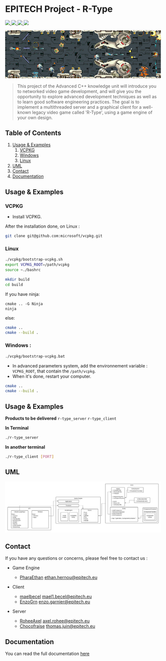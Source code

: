 # EPITECH Project - R-Type

<a href="https://img.shields.io/badge/MADE%20WITH-C%2B%2B-015482" alt="C++">
    <img src="https://img.shields.io/badge/MADE%20WITH-C%2B%2B-015482" />
</a>
<a href="https://img.shields.io/badge/MADE%20WITH-OpenGL-63809f" alt="OpenGL">
    <img src="https://img.shields.io/badge/MADE%20WITH-OpenGL-63809f">
</a>
<a href="https://img.shields.io/badge/MADE%20WITH-VCPKG-f9c438" alt="Vcpkg">
    <img src="https://img.shields.io/badge/MADE%20WITH-VCPKG-f9c438" />
</a>
<a href="https://img.shields.io/badge/MADE%20WITH-CMAKE-CB2030" alt="Cmake">
    <img src="https://img.shields.io/badge/MADE%20WITH-CMAKE-CB2030" />
</a>

![Alt text](doc/RType.png)

> This project of the Advanced C++ knowledge unit will introduce you to networked video game development, and will give you the opportunity to explore advanced development techniques as well as to learn good software engineering practices.
The goal is to implement a multithreaded server and a graphical client for a well-known legacy video game called 'R-Type', using a game engine of your own design.

## Table of Contents

1. [Usage & Examples](#usage--examples)
    1. [VCPKG](#vcpkg)
    2. [Windows](#windows)
    3. [Linux](#linux)
2. [UML](#uml)
3. [Contact](#contact)
4. [Documentation](#documentation)

## Usage & Examples

### VCPKG

- Install VCPKG.

After the installation done, on Linux :

```bash
git clone git@github.com:microsoft/vcpkg.git
```

### Linux
```bash
./vcpkg/bootstrap-vcpkg.sh
export VCPKG_ROOT=/path/vcpkg
source ~./bashrc
```
```bash
mkdir build
cd build
```

If you have ninja:
```
cmake .. -G Ninja
ninja
```
else:
```bash
cmake ..
cmake --build .
```


### Windows :
```bash
./vcpkg/bootstrap-vcpkg.bat
```
- In advanced parameters system, add the environnement variable : `VCPKG_ROOT`, that contain the `/path/vcpkg`.
- When it's done, restart your computer.

```bash
cmake ..
cmake --build .
```

## Usage & Examples

**Products to be delivered**
`r-type_server` `r-type_client`

**In Terminal**
```bash
./r-type_server
```

**In another terminal**
```bash
./r-type_client [PORT]
```

## UML
![GameEngine](doc/GameEngine.jpeg)

## Contact

If you have any questions or concerns, please feel free to contact us :

- Game Engine
    - [PharaEthan](https://github.com/PharaEthan) ethan.hernou@epitech.eu

- Client
    - [maelbecel](https://github.com/maelbecel) mael1.becel@epitech.eu
    - [EnzoGrn](https://github.com/EnzoGrn) enzo.garnier@epitech.eu

- Server
    - [RoheeAxel](https://github.com/RoheeAxel) axel.rohee@epitech.eu
    - [Chocofraise](https://github.com/thomasjuin1) thomas.juin@epitech.eu

## Documentation

You can read the full documentation [here](http://etipech.me)
